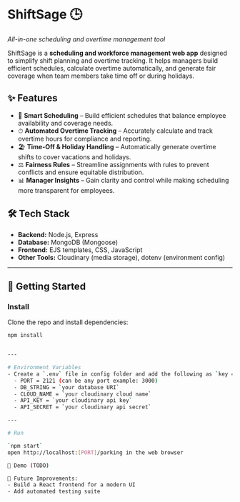 # ShiftSage 🕒  
_All-in-one scheduling and overtime management tool_  

ShiftSage is a **scheduling and workforce management web app** designed to simplify shift planning and overtime tracking. It helps managers build efficient schedules, calculate overtime automatically, and generate fair coverage when team members take time off or during holidays.  

## ✨ Features  

- 📅 **Smart Scheduling** – Build efficient schedules that balance employee availability and coverage needs.  
- ⏱ **Automated Overtime Tracking** – Accurately calculate and track overtime hours for compliance and reporting.  
- 🏖 **Time-Off & Holiday Handling** – Automatically generate overtime shifts to cover vacations and holidays.  
- ⚖️ **Fairness Rules** – Streamline assignments with rules to prevent conflicts and ensure equitable distribution.  
- 📊 **Manager Insights** – Gain clarity and control while making scheduling more transparent for employees.  

## 🛠 Tech Stack  

- **Backend:** Node.js, Express  
- **Database:** MongoDB (Mongoose)  
- **Frontend:** EJS templates, CSS, JavaScript  
- **Other Tools:** Cloudinary (media storage), dotenv (environment config)  

--- 

## 🚀 Getting Started  

### Install  
Clone the repo and install dependencies:  
```bash
npm install


---

# Environment Variables
- Create a `.env` file in config folder and add the following as `key = value`
  - PORT = 2121 (can be any port example: 3000)
  - DB_STRING = `your database URI`
  - CLOUD_NAME = `your cloudinary cloud name`
  - API_KEY = `your cloudinary api key`
  - API_SECRET = `your cloudinary api secret`

---

# Run

`npm start`
open http://localhost:[PORT]/parking in the web browser

📸 Demo (TODO)

🌱 Future Improvements:
- Build a React frontend for a modern UI
- Add automated testing suite